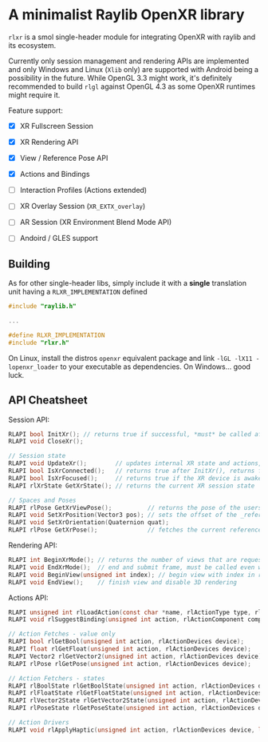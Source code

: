 # A minimalist Raylib OpenXR library
`rlxr` is a smol single-header module for integrating OpenXR with raylib and its ecosystem.

Currently only session management and rendering APIs are implemented and only Windows and Linux (`Xlib` only) are supported with Android being a possibility in the future. While OpenGL 3.3 might work, it's definitely recommended to build `rlgl` against OpenGL 4.3 as some OpenXR runtimes might require it.

Feature support:
- [x] XR Fullscreen Session
- [x] XR Rendering API
- [x] View / Reference Pose API
- [x] Actions and Bindings

- [ ] Interaction Profiles (Actions extended)
- [ ] XR Overlay Session (`XR_EXTX_overlay`)
- [ ] AR Session (XR Environment Blend Mode API)
- [ ] Andoird / GLES support

## Building

As for other single-header libs, simply include it with a **single** translation unit having a `RLXR_IMPLEMENTATION` defined
```c
#include "raylib.h"

...

#define RLXR_IMPLEMENTATION
#include "rlxr.h"
```

On Linux, install the distros `openxr` equivalent package and link `-lGL -lX11 -lopenxr_loader` to your executable as dependencies. On Windows... good luck.

## API Cheatsheet

Session API:
```c
RLAPI bool InitXr(); // returns true if successful, *must* be called after InitWindow or rlglInit
RLAPI void CloseXr();

// Session state
RLAPI void UpdateXr();        // updates internal XR state and actions, *must* be called every frame before BeginXrMode
RLAPI bool IsXrConnected();   // returns true after InitXr(), returns false after CloseXr() or a fatal XR error
RLAPI bool IsXrFocused();     // returns true if the XR device is awake and providing input to the app
RLAPI rlXrState GetXrState(); // returns the current XR session state

// Spaces and Poses
RLAPI rlPose GetXrViewPose();          // returns the pose of the users view (usually the centroid between XR views used in BeginView)
RLAPI void SetXrPosition(Vector3 pos); // sets the offset of the _reference_ frame, this offsets the entire play space (including the users cameras / views) by [pos] allowing you to move the player though-out the virtual space
RLAPI void SetXrOrientation(Quaternion quat);
RLAPI rlPose GetXrPose();              // fetches the current reference frame offsets
```

Rendering API:
```c
RLAPI int BeginXrMode(); // returns the number of views that are requested by the xr runtime (returns 0 if rendering is not required by the runtime, eg. app is not visible to user)
RLAPI void EndXrMode();  // end and submit frame, must be called even when 0 views are requested
RLAPI void BeginView(unsigned int index); // begin view with index in range [0, request_count), this sets up 3D rendering with an internal camera matching the view
RLAPI void EndView();    // finish view and disable 3D rendering
```

Actions API:
```c
RLAPI unsigned int rlLoadAction(const char *name, rlActionType type, rlActionDevices devices); // registers a new action with the XR runtime; [mustn't be called after first UpdateXr() call]
RLAPI void rlSuggestBinding(unsigned int action, rlActionComponent component); // suggests a binding for a registered action, this can be ignored / remapped by the XR runtime; [mustn't be called after first UpdateXr() call]

// Action Fetches - value only
RLAPI bool rlGetBool(unsigned int action, rlActionDevices device);
RLAPI float rlGetFloat(unsigned int action, rlActionDevices device);
RLAPI Vector2 rlGetVector2(unsigned int action, rlActionDevices device);
RLAPI rlPose rlGetPose(unsigned int action, rlActionDevices device);

// Action Fetchers - states
RLAPI rlBoolState rlGetBoolState(unsigned int action, rlActionDevices device);
RLAPI rlFloatState rlGetFloatState(unsigned int action, rlActionDevices device);
RLAPI rlVector2State rlGetVector2State(unsigned int action, rlActionDevices device);
RLAPI rlPoseState rlGetPoseState(unsigned int action, rlActionDevices device);

// Action Drivers
RLAPI void rlApplyHaptic(unsigned int action, rlActionDevices device, long duration, float amplitude); // duration in nanoseconds (-1 == min supported duration by runtime), aplitude in range [0.0, 1.0]
```
